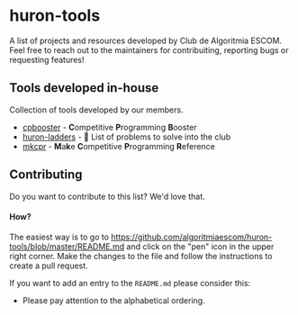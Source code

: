 # huron-tools
A list of projects and resources developed by Club de Algoritmia ESCOM.  Feel free to reach out to the maintainers for contribuiting, reporting bugs or requesting features! 


## Tools developed in-house
Collection of tools developed by our members.

- [cpbooster](https://github.com/searleser97/cpbooster) - **C**ompetitive **P**rogramming **B**ooster
- [huron-ladders](https://github.com/vs6q9b/huron-ladders) - 🦦 List of problems to solve into the club
- [mkcpr](https://github.com/searleser97/mkcpr) - **M**a**k**e **C**ompetitive **P**rogramming **R**eference

## Contributing

Do you want to contribute to this list? We'd love that.

#### How?

The easiest way is to go to https://github.com/algoritmiaescom/huron-tools/blob/master/README.md and click on the "pen" icon in the upper right corner. Make the changes to the file and follow the instructions to create a pull request.

If you want to add an entry to the `README.md` please consider this:

- Please pay attention to the alphabetical ordering.
